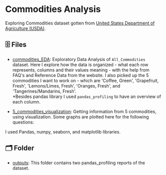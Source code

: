 # Commodities Analysis

Exploring Commodities dataset gotten from [United States Department of Agriculture (USDA)](https://apps.fas.usda.gov/psdonline/app/index.html#/app/downloads).

## 🗄 Files

- [commodities_EDA](https://github.com/gabrielatrindade/commodities_analysis/blob/master/commodities_EDA.ipynb): 
Exploratory Data Analysis of `All_Commodities` dataset. 
Here I explore how the data is organized - what each row represents, columns and their values meaning - with the help from FAQ's and Reference Data from the website. 
I also picked up the 5 commodities I want to work on - which are 'Coffee, Green', 'Grapefruit, Fresh', 'Lemons/Limes, Fresh', 'Oranges, Fresh', and 'Tangerines/Mandarins, Fresh'. \
*Besides pandas library I used `pandas_profiling` to have an overview of each column.

- [5_commodities_visualization](https://github.com/gabrielatrindade/commodities_analysis/blob/master/5_commodities_visualization.ipynb): 
Getting information from 5 commodities, using visualization. Some graphs are plotted here for the following questions:

I used Pandas, numpy, seaborn, and matplotlib libraries.

 ## 🗂 Folder

- [outputs](https://github.com/gabrielatrindade/commodities_analysis/tree/master/outputs): 
This folder contains two pandas_profiling reports of the dataset.
